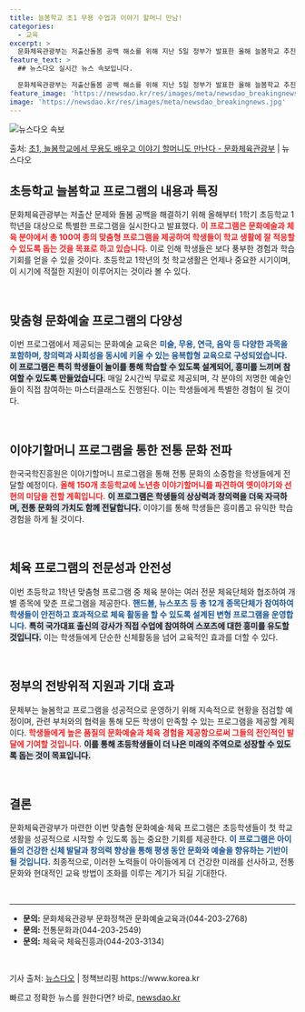 ```yaml
---
title: 늘봄학교 초1 무용 수업과 이야기 할머니 만남!
categories:
  - 교육
excerpt: >
  문화체육관광부는 저출산돌봄 공백 해소를 위해 지난 5일 정부가 발표한 올해 늘봄학교 추진방안에 따라 1학기부…
feature_text: >
  ## 뉴스다오 실시간 뉴스 속보입니다.

  문화체육관광부는 저출산돌봄 공백 해소를 위해 지난 5일 정부가 발표한 올해 늘봄학교 추진방안에 따라 1학기부…
feature_image: 'https://newsdao.kr/res/images/meta/newsdao_breakingnews.jpg'
image: 'https://newsdao.kr/res/images/meta/newsdao_breakingnews.jpg'
---
```


![뉴스다오 속보](https://newsdao.kr/res/images/meta/newsdao_breakingnews.jpg)

<p>출처: <a href="https://newsdao.kr/3253" rel="dofollow">초1, 늘봄학교에서 무용도 배우고 이야기 할머니도 만난다 - 문화체육관광부</a> | 뉴스다오</p>

<h2 data-ke-size="size26">초등학교 늘봄학교 프로그램의 내용과 특징</h2>

<p data-ke-size="size16">문화체육관광부는 저출산 문제와 돌봄 공백을 해결하기 위해 올해부터 1학기 초등학교 1학년을 대상으로 특별한 프로그램을 실시한다고 발표했다. <b><span style="color: #ee2323;">이 프로그램은 문화예술과 체육 분야에서 총 100여 종의 맞춤형 프로그램을 제공하여 학생들이 학교 생활에 잘 적응할 수 있도록 돕는 것을 목표로 하고 있습니다.</span></b>  이로 인해 학생들은 보다 풍부한 경험과 학습 기회를 얻을 수 있을 것이다. 초등학교 1학년의 첫 학교생활은 언제나 중요한 시기이며, 이 시기에 적절한 지원이 이루어지는 것이라 볼 수 있다.</p>

<p data-ke-size="size16">&nbsp;</p>

<h2 data-ke-size="size26">맞춤형 문화예술 프로그램의 다양성</h2>

<p data-ke-size="size16">이번 프로그램에서 제공되는 문화예술 교육은 <b><span style="color: #1a5490;">미술, 무용, 연극, 음악 등 다양한 과목을 포함하며, 창의력과 사회성을 동시에 키울 수 있는 융복합형 교육으로 구성되었습니다.</span></b> <b><span style="background-color: #21538527;">이 프로그램은 특히 학생들이 놀이를 통해 학습할 수 있도록 설계되어, 흥미를 느끼며 참여할 수 있도록 만들었습니다.</span></b> 매일 2시간씩 무료로 제공되며, 각 분야의 저명한 예술인들이 직접 참여하는 마스터클래스도 진행된다. 이는 학생들에게 특별한 경험이 될 것이다.</p>

<p data-ke-size="size16">&nbsp;</p>

<h2 data-ke-size="size26">이야기할머니 프로그램을 통한 전통 문화 전파</h2>

<p data-ke-size="size16">한국국학진흥원은 이야기할머니 프로그램을 통해 전통 문화의 소중함을 학생들에게 전달할 예정이다. <b><span style="color: #ee2323;">올해 150개 초등학교에 노년층 이야기할머니를 파견하여 옛이야기와 선현의 미담을 전할 계획입니다.</span></b> <b><span style="background-color: #21538527;">이 프로그램은 학생들의 상상력과 창의력을 더욱 자극하며, 전통 문화의 가치도 함께 전달합니다.</span></b> 이야기를 통해 학생들은 흥미롭고 유익한 학습 경험을 하게 될 것이다.</p>

<p data-ke-size="size16">&nbsp;</p>

<h2 data-ke-size="size26">체육 프로그램의 전문성과 안전성</h2>

<p data-ke-size="size16">이번 초등학교 1학년 맞춤형 프로그램 중 체육 분야는 여러 전문 체육단체와 협조하여 개별 종목에 맞춘 프로그램을 제공한다. <b><span style="color: #1a5490;">핸드볼, 뉴스포츠 등 총 12개 종목단체가 참여하여 학생들이 안전하고 효과적으로 체육 활동을 할 수 있도록 설계된 변형 프로그램을 운영합니다.</span></b> <b><span style="background-color: #21538527;">특히 국가대표 출신의 강사가 직접 수업에 참여하여 스포츠에 대한 흥미를 유도할 것입니다.</span></b> 이는 학생들에게 단순한 신체활동을 넘어 교육적인 효과를 더할 수 있다.</p>

<p data-ke-size="size16">&nbsp;</p>

<h2 data-ke-size="size26">정부의 전방위적 지원과 기대 효과</h2>

<p data-ke-size="size16">문체부는 늘봄학교 프로그램을 성공적으로 운영하기 위해 지속적으로 현황을 점검할 예정이며, 관련 부처와의 협력을 통해 모든 학생이 만족할 수 있는 프로그램을 제공할 계획이다. <b><span style="color: #ee2323;">학생들에게 높은 품질의 문화예술과 체육 경험을 제공함으로써 그들의 전인적인 발달에 기여할 것입니다.</span></b> <b><span style="background-color: #21538527;">이를 통해 초등학생들이 더 나은 미래의 주역으로 성장할 수 있도록 돕는 것이 목표입니다.</span></b></p>

<p data-ke-size="size16">&nbsp;</p>

<h2 data-ke-size="size26">결론</h2>

<p data-ke-size="size16">문화체육관광부가 마련한 이번 맞춤형 문화예술·체육 프로그램은 초등학생들이 첫 학교 생활을 성공적으로 시작할 수 있도록 돕는 중요한 기회를 제공한다. <b><span style="color: #1a5490;">이 프로그램은 아이들의 건강한 신체 발달과 창의력 향상을 통해 평생 동안 문화와 예술을 향유하는 기반이 될 것입니다.</span></b> 최종적으로, 이러한 노력들이 아이들에게 더 건강한 미래를 선사하고, 전통 문화와 현대적인 교육 방법이 조화를 이루는 계기가 되길 기대한다.</p>

<p data-ke-size="size16">&nbsp;</p>

<hr />

<ul>
<li><b>문의:</b> 문화체육관광부 문화정책관 문화예술교육과(044-203-2768)</li>
<li><b>문의:</b> 전통문화과(044-203-2549)</li>
<li><b>문의:</b> 체육국 체육진흥과(044-203-3134)</li>
</ul>

<p data-ke-size="size16">&nbsp;</p>

<p data-ke-size="size16">기사 출처: <a href="https://newsdao.kr/3253">뉴스다오</a> | 정책브리핑 https://www.korea.kr</p> 

빠르고 정확한 뉴스를 원한다면? 바로, <a href="https://newsdao.kr" rel="dofollow">newsdao.kr</a>


